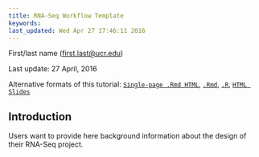 ```yaml
---
title: RNA-Seq Workflow Template 
keywords: 
last_updated: Wed Apr 27 17:46:11 2016
---
```

First/last name (first.last@ucr.edu)

Last update: 27 April, 2016 

Alternative formats of this tutorial:
[`Single-page .Rmd HTML`](https://htmlpreview.github.io/?https://github.com/tgirke/GEN242/blob/master/vignettes/12_RNAseqWorkflow/systemPipeRNAseq.html),
[`.Rmd`](https://raw.githubusercontent.com/tgirke/manuals/master/vignettes/12_RNAseqWorkflow/systemPipeRNAseq.Rmd),
[`.R`](https://raw.githubusercontent.com/tgirke/manuals/master/vignettes/12_RNAseqWorkflow/systemPipeRNAseq.R),
[`HTML Slides`](http://girke.bioinformatics.ucr.edu/GEN242/mydoc/systemPipeRslides.html)

## Introduction

Users want to provide here background information about the design of their RNA-Seq project.



